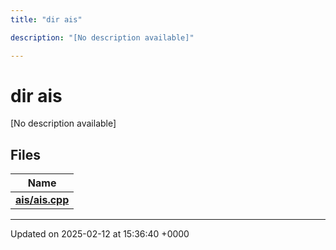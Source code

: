 ```yaml
---
title: "dir ais"

description: "[No description available]"

---
```


# dir ais

[No description available]

## Files

| Name           |
| -------------- |
| **[ais/ais.cpp](/documentation/code/files/ais_8cpp/#file-ais-ais-cpp)**  |






-------------------------------

Updated on 2025-02-12 at 15:36:40 +0000
